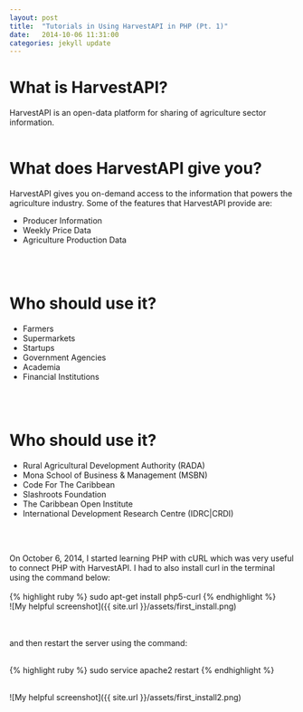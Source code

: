 ```yaml
---
layout: post
title:  "Tutorials in Using HarvestAPI in PHP (Pt. 1)"
date:   2014-10-06 11:31:00
categories: jekyll update
---
```

<h1> <b> What is HarvestAPI? </b> </h1>
HarvestAPI is an open-data platform for sharing of agriculture sector information. 
<br/> <br/>

<h1> <b> What does HarvestAPI give you? </b> </h1>
HarvestAPI gives you on-demand access to the information that powers the agriculture industry. Some of the features that HarvestAPI
provide are:
<ul>
	<li> Producer Information </li>
	<li> Weekly Price Data </li>
	<li> Agriculture Production Data </li>
</ul>
<br/><br/>

<h1> <b> Who should use it? </b> </h1>
<ul>
	<li> Farmers </li>
	<li> Supermarkets </li>
	<li> Startups </li>
	<li> Government Agencies </li>
	<li> Academia </li>
	<li> Financial Institutions </li>
</ul>
<br/><br/>

<h1> <b> Who should use it? </b> </h1>
<ul>	
	<li> Rural Agricultural Development Authority (RADA) </li>
	<li> Mona School of Business & Management (MSBN) </li>
	<li> Code For The Caribbean </li>
	<li> Slashroots Foundation </li>
	<li> The Caribbean Open Institute </li>
	<li> International Development Research Centre (IDRC|CRDI) </li>
</ul>
<br/><br/>

On October 6, 2014, I started learning PHP with cURL which was very useful to connect PHP with HarvestAPI. 
I had to also install curl in the terminal using the command below:
<br/><br/>
{% highlight ruby %}
sudo apt-get install php5-curl
{% endhighlight %} 
<br/>
![My helpful screenshot]({{ site.url }}/assets/first_install.png)

<br/><br/>
and then restart the server using the command: <br/><br/>

{% highlight ruby %}
sudo service apache2 restart
{% endhighlight %} 
<br/><br/>

![My helpful screenshot]({{ site.url }}/assets/first_install2.png)
